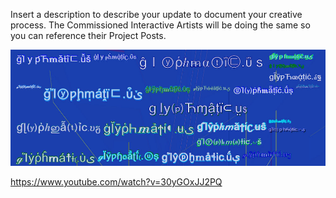 

Insert a description to describe your update to document your creative process. The Commissioned Interactive Artists will be doing the same so you can reference their Project Posts.

![Example Image](../project_images/cover.jpg?raw=true "Example Image")

https://www.youtube.com/watch?v=30yGOxJJ2PQ